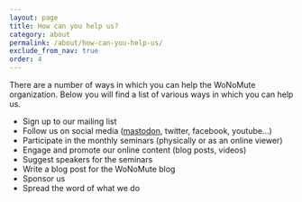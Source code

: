 ```yaml
---
layout: page
title: How can you help us?
category: about
permalink: /about/how-can-you-help-us/
exclude_from_nav: true
order: 4
---
```


There are a number of ways in which you can help the WoNoMute organization. Below you will find a list of various ways in which you can help us.

* Sign up to our mailing list
* Follow us on social media ([mastodon](), twitter, facebook, youtube…)
* Participate in the monthly seminars (physically or as an online viewer)
* Engage and promote our online content (blog posts, videos)
* Suggest speakers for the seminars
* Write a blog post for the WoNoMute blog
* Sponsor us
* Spread the word of what we do
